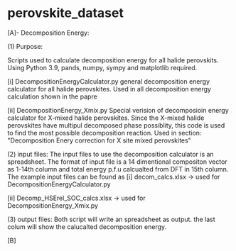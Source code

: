 # perovskite_dataset
[A]- Decomposition Energy:

(1) Purpose:

Scripts used to calculate decomposition energy for all halide perovskits.
Using Python 3.9, pands, numpy, sympy and matplotlib required.

[i] DecompositionEnergyCalculator.py
general decomposition energy calculator for all halide perovskites. Used in all decomposition energy calculation shown in the papre

[ii] DecompositionEnergy_Xmix.py
Special verision of decomposioin energy calculator for X-mixed halide perovskites. 
Since the X-mixed halide perovskites have multipul decomposed phase possiblity, this code is used to find the most possible decomposition reaction.
Used in section: "Decomposition Enery correction for X site mixed perovskites"


(2) input files:
The input files to use the decomposition calculator is an spreadsheet. 
The format of input file is a 14 dimentional compositon vector as 1-14th column and total energy p.f.u calcualted from DFT in 15th column.
The example input files can be found as 
[i] decom_calcs.xlsx -> used for DecompositionEnergyCalculator.py

[ii] Decomp_HSErel_SOC_calcs.xlsx -> used for DecompositionEnergy_Xmix.py

(3) output files:
Both script will write an spreadsheet as output. the last colum will show the calucalted decomposition energy.

[B]
